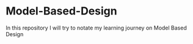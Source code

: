 # Model-Based-Design
In this repository I will try to notate my learning journey on Model Based Design
